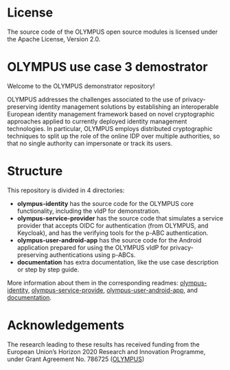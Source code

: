 # License
The source code of the OLYMPUS open source modules is licensed under the Apache License, Version 2.0.

# OLYMPUS use case 3 demostrator
Welcome to the OLYMPUS demonstrator repository!

OLYMPUS addresses the challenges associated to the use of privacy-preserving identity management solutions by establishing an interoperable European identity management framework based on novel cryptographic approaches applied to currently deployed identity management technologies. In particular, OLYMPUS employs distributed cryptographic techniques to split up the role of the online IDP over multiple authorities, so that no single authority can impersonate or track its users.

# Structure
This repository is divided in 4 directories:
- **olympus-identity** has the source code for the OLYMPUS core functionality, including the vIdP for demonstration.
- **olympus-service-provider** has the source code that simulates a service provider that accepts OIDC for authentication (from OLYMPUS, and Keycloak), and has the verifying tools for the p-ABC authentication.
- **olympus-user-android-app** has the source code for the Android application prepared for using the OLYMPUS vIdP for privacy-preserving authentications using p-ABCs.
- **documentation** has extra documentation, like the use case description or step by step guide.

More information about them in the corresponding readmes: [olympus-identity](olympus-identity/README.md), [olympus-service-provide](olympus-service-provide/README.md), [olympus-user-android-app](olympus-user-android-app/README.md), and [documentation](documentation/README.md).

# Acknowledgements
The research leading to these results has received funding from the European Union’s Horizon 2020 Research and Innovation Programme, under Grant Agreement No. 786725 ([OLYMPUS](https://olympus-project.eu))
